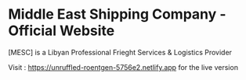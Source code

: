 # Middle East Shipping Company - Official Website
[MESC] is a Libyan Professional Frieght Services & Logistics Provider

Visit :
https://unruffled-roentgen-5756e2.netlify.app
for the live version
